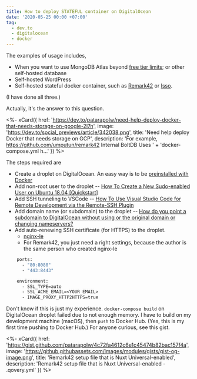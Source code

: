 ```yaml
---
title: How to deploy STATEFUL container on DigitalOcean
date: '2020-05-25 00:00 +07:00'
tag:
  - dev.to
  - digitalocean
  - docker
---
```


The examples of usage includes,

- When you want to use MongoDB Atlas beyond [free tier limits](https://docs.atlas.mongodb.com/reference/atlas-limits/); or other self-hosted database
- Self-hosted WordPress
- Self-hosted stateful docker container, such as [Remark42](https://remark42.com/) or [Isso](https://posativ.org/isso/).

(I have done all three.)

Actually, it's the answer to this question.

<%- xCard({
  href: 'https://dev.to/patarapolw/need-help-deploy-docker-that-needs-storage-on-google-2l7n',
  image: 'https://dev.to/social_previews/article/342038.png',
  title: 'Need help deploy Docker that needs storage on GCP',
  description: 'For example,    https://github.com/umputun/remark42   Internal BoltDB Uses '
    + 'docker-compose.yml       h...'
}) %>

<!-- excerpt_separator -->

The steps required are

- Create a droplet on DigitalOcean. An easy way is to be [preinstalled with Docker](https://marketplace.digitalocean.com/apps/docker/)
- Add non-root user to the droplet -- [How To Create a New Sudo-enabled User on Ubuntu 18.04 [Quickstart]](https://www.digitalocean.com/community/tutorials/how-to-create-a-new-sudo-enabled-user-on-ubuntu-18-04-quickstart)
- Add SSH tunneling to VSCode -- [How To Use Visual Studio Code for Remote Development via the Remote-SSH Plugin](https://www.digitalocean.com/community/tutorials/how-to-use-visual-studio-code-for-remote-development-via-the-remote-ssh-plugin)
- Add domain name (or subdomain) to the droplet -- [How do you point a subdomain to DigitalOcean without using or the original domain or changing nameservers?](https://www.digitalocean.com/community/questions/how-do-you-point-a-subdomain-to-digitalocean-without-using-or-the-original-domain-or-changing-nameservers)
- Add auto-renewing SSH certificate (for HTTPS) to the droplet.
  - [nginx-le](https://github.com/nginx-le/nginx-le)
  - For Remark42, you just need a right settings, because the author is the same person who created nginx-le

```dockerfile
    ports:
      - "80:8080"
      - "443:8443"

    environment:
      - SSL_TYPE=auto
      - SSL_ACME_EMAIL=<YOUR_EMAIL>
      - IMAGE_PROXY_HTTP2HTTPS=true
```

Don't know if this is just my experience. `docker-compose build` on DigitalOcean droplet failed due to not enough memory. I have to build on my development machine (macOS), then `push` to Docker Hub. (Yes, this is my first time pushing to Docker Hub.) For anyone curious, see this gist.

<%- xCard({
  href: 'https://gist.github.com/patarapolw/4c72fa4612c6e1c45474b82bac157f4a',
  image: 'https://github.githubassets.com/images/modules/gists/gist-og-image.png',
  title: 'Remark42 setup file that is Nuxt Universal-enabled',
  description: 'Remark42 setup file that is Nuxt Universal-enabled - .qovery.yml'
}) %>
